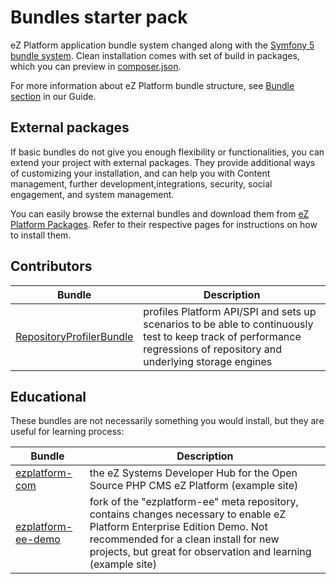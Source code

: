 # Bundles starter pack

eZ Platform application bundle system changed along with the [Symfony 5 bundle system](http://symfony.com/doc/5.0/book/bundles.html).
Clean installation comes with set of build in packages, which you can preview in [composer.json](https://github.com/ezsystems/ezplatform/blob/v3.0/composer.json).

For more information about eZ Platform bundle structure, see [Bundle section](../guide/bundles.md) in our Guide.

## External packages

If basic bundles do not give you enough flexibility or functionalities, you can extend your project with external packages.
They provide additional ways of customizing your installation, and can help you with Content management, further development,integrations, security, social engagement, and system management.

You can easily browse the external bundles and download them from [eZ Platform Packages](https://ezplatform.com/packages).
Refer to their respective pages for instructions on how to install them.

## Contributors

|Bundle|Description|
|------|-----------|
|[RepositoryProfilerBundle](https://github.com/ezsystems/RepositoryProfilerBundle)| profiles Platform API/SPI and sets up scenarios to be able to continuously test to keep track of performance regressions of repository and underlying storage engines|

## Educational

These bundles are not necessarily something you would install, but they are useful for learning process:

|Bundle|Description|
|------|-----------|
|[ezplatform-com](https://github.com/ezsystems/ezplatform-com)|the eZ Systems Developer Hub for the Open Source PHP CMS eZ Platform (example site)|
|[ezplatform-ee-demo](https://github.com/ezsystems/ezplatform-ee-demo)|fork of the "ezplatform-ee" meta repository, contains changes necessary to enable eZ Platform Enterprise Edition Demo. Not recommended for a clean install for new projects, but great for observation and learning (example site)|
